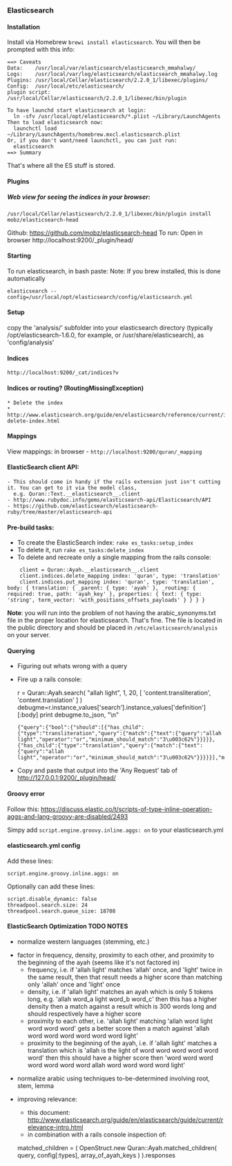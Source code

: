 ### Elasticsearch

#### Installation
Install via Homebrew
`brewi install elasticsearch`. You will then be prompted with this info:
```
==> Caveats
Data:    /usr/local/var/elasticsearch/elasticsearch_mmahalwy/
Logs:    /usr/local/var/log/elasticsearch/elasticsearch_mmahalwy.log
Plugins: /usr/local/Cellar/elasticsearch/2.2.0_1/libexec/plugins/
Config:  /usr/local/etc/elasticsearch/
plugin script: /usr/local/Cellar/elasticsearch/2.2.0_1/libexec/bin/plugin

To have launchd start elasticsearch at login:
  ln -sfv /usr/local/opt/elasticsearch/*.plist ~/Library/LaunchAgents
Then to load elasticsearch now:
  launchctl load ~/Library/LaunchAgents/homebrew.mxcl.elasticsearch.plist
Or, if you don't want/need launchctl, you can just run:
  elasticsearch
==> Summary
```

That's where all the ES stuff is stored.

#### Plugins
##### Web view for seeing the indices in your browser:
```
/usr/local/Cellar/elasticsearch/2.2.0_1/libexec/bin/plugin install mobz/elasticsearch-head
```
Github: https://github.com/mobz/elasticsearch-head
To run: Open in browser http://localhost:9200/_plugin/head/

#### Starting
To run elasticsearch, in bash paste: Note: If you brew installed, this is done automatically

```
elasticsearch --config=/usr/local/opt/elasticsearch/config/elasticsearch.yml
```

#### Setup
copy the 'analysis/' subfolder into your elasticsearch directory (typically /opt/elasticsearch-1.6.0, for example, or /usr/share/elasticsearch), as 'config/analysis'

#### Indices
```
http://localhost:9200/_cat/indices?v
```

#### Indices or routing? (RoutingMissingException)
    * Delete the index
    * http://www.elasticsearch.org/guide/en/elasticsearch/reference/current/indices-delete-index.html

#### Mappings
View mappings: in browser - `http://localhost:9200/quran/_mapping`

#### ElasticSearch client API:
    - This should come in handy if the rails extension just isn't cutting it. You can get to it via the model class,
      e.g. Quran::Text.__elasticsearch__.client
    - http://www.rubydoc.info/gems/elasticsearch-api/Elasticsearch/API
    - https://github.com/elasticsearch/elasticsearch-ruby/tree/master/elasticsearch-api



#### Pre-build tasks:
* To create the ElasticSearch index: `rake es_tasks:setup_index`
* To delete it, run `rake es_tasks:delete_index`
* To delete and recreate only a single mapping from the rails console:
```
    client = Quran::Ayah.__elasticsearch__.client
    client.indices.delete_mapping index: 'quran', type: 'translation'
    client.indices.put_mapping index: 'quran', type: 'translation', body: { translation: { _parent: { type: 'ayah' }, _routing: { required: true, path: 'ayah_key' }, properties: { text: { type: 'string', term_vector: 'with_positions_offsets_payloads' } } } }
```

**Note**: you will run into the problem of not having the arabic_synonyms.txt file in the proper location for elasticsearch. That's fine. The file is located in the public directory and should be placed in `/etc/elasticsearch/analysis` on your server.

#### Querying

  * Figuring out whats wrong with a query
  - Fire up a rails console:

    r = Quran::Ayah.search( "allah light", 1, 20, [ 'content.transliteration', 'content.translation' ] )
    debugme=r.instance_values['search'].instance_values['definition'][:body]
    print debugme.to_json, "\n"

    ```
    {"query":{"bool":{"should":[{"has_child":{"type":"transliteration","query":{"match":{"text":{"query":"allah light","operator":"or","minimum_should_match":"3\u003c62%"}}}}},{"has_child":{"type":"translation","query":{"match":{"text":{"query":"allah light","operator":"or","minimum_should_match":"3\u003c62%"}}}}}],"minimum_number_should_match":1}}}
    ```

  - Copy and paste that output into the 'Any Request' tab of http://127.0.0.1:9200/_plugin/head/

#### Groovy error
Follow this:
https://discuss.elastic.co/t/scripts-of-type-inline-operation-aggs-and-lang-groovy-are-disabled/2493

Simpy add `script.engine.groovy.inline.aggs: on` to your elasticsearch.yml


#### elasticsearch.yml config
Add these lines:

```
script.engine.groovy.inline.aggs: on
```

Optionally can add these lines:
```
script.disable_dynamic: false
threadpool.search.size: 24
threadpool.search.queue_size: 18708
```

#### ElasticSearch Optimization TODO NOTES

- normalize western languages (stemming, etc.)
* factor in frequency, density, proximity to each other, and proximity to the beginning of the ayah (seems like it's not factored in)
  - frequency, i.e. if 'allah light' matches 'allah' once, and 'light' twice in the same result, then that
    result needs a higher score than matching only 'allah' once and 'light' once
  - density, i.e. if 'allah light' matches an ayah which is only 5 tokens long, e.g. 'allah word_a light word_b word_c'
    then this has a higher density then a match against a result which is 300 words long and should respectively
    have a higher score
  - proximity to each other, i.e. 'allah light' matching 'allah word light word word word' gets a better score then
    a match against 'allah word word word word word word light'
  - proximity to the beginning of the ayah, i.e. if 'allah light' matches a translation which is 'allah is the light of word word word word word word'
    then this should have a higher score then 'word word word word word word word allah word word word word light'
- normalize arabic using techniques to-be-determined involving root, stem, lemma
- improving relevance:
    - this document: http://www.elasticsearch.org/guide/en/elasticsearch/guide/current/relevance-intro.html
    - in combination with a rails console inspection of:

    matched_children = ( OpenStruct.new Quran::Ayah.matched_children( query, config[:types], array_of_ayah_keys ) ).responses
